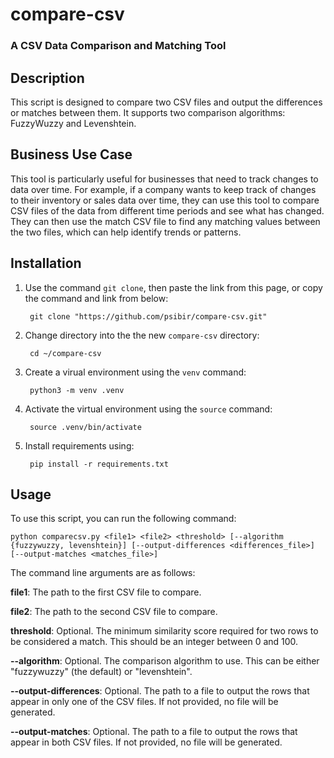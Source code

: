 
# compare-csv

### A CSV Data Comparison and Matching Tool

## Description

This script is designed to compare two CSV files and output the differences or matches between them. It supports two comparison algorithms: FuzzyWuzzy and Levenshtein.

## Business Use Case

This tool is particularly useful for businesses that need to track changes to data over time. For example, if a company wants to keep track of changes to their inventory or sales data over time, they can use this tool to compare CSV files of the data from different time periods and see what has changed. They can then use the match CSV file to find any matching values between the two files, which can help identify trends or patterns.

## Installation
1. Use the command `git clone`, then paste the link from this page, or copy the command and link from below:


        git clone "https://github.com/psibir/compare-csv.git"
        
        
2. Change directory into the the new `compare-csv` directory:


        cd ~/compare-csv


3. Create a virual environment using the `venv` command:
        
        
        python3 -m venv .venv
        
        
4. Activate the virtual environment using the `source` command:


        source .venv/bin/activate


5. Install requirements using:



        pip install -r requirements.txt

## Usage

To use this script, you can run the following command:

```
python comparecsv.py <file1> <file2> <threshold> [--algorithm {fuzzywuzzy, levenshtein}] [--output-differences <differences_file>] [--output-matches <matches_file>]
```

The command line arguments are as follows:


**file1**: The path to the first CSV file to compare.

**file2**: The path to the second CSV file to compare.

**threshold**: Optional. The minimum similarity score required for two rows to be considered a match. This should be an integer between 0 and 100.

**--algorithm**: Optional. The comparison algorithm to use. This can be either "fuzzywuzzy" (the default) or "levenshtein".

**--output-differences**: Optional. The path to a file to output the rows that appear in only one of the CSV files. If not provided, no file will be generated.

**--output-matches**: Optional. The path to a file to output the rows that appear in both CSV files. If not provided, no file will be generated.
